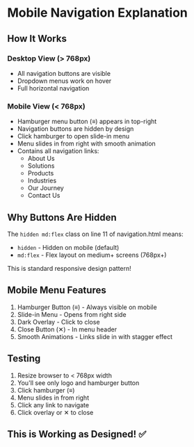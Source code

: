 # Mobile Navigation Explanation

## How It Works

### Desktop View (> 768px)
- All navigation buttons are visible
- Dropdown menus work on hover
- Full horizontal navigation

### Mobile View (< 768px)
- Hamburger menu button (≡) appears in top-right
- Navigation buttons are hidden by design
- Click hamburger to open slide-in menu
- Menu slides in from right with smooth animation
- Contains all navigation links:
  - About Us
  - Solutions
  - Products
  - Industries
  - Our Journey
  - Contact Us

## Why Buttons Are Hidden

The `hidden md:flex` class on line 11 of navigation.html means:
- `hidden` - Hidden on mobile (default)
- `md:flex` - Flex layout on medium+ screens (768px+)

This is standard responsive design pattern!

## Mobile Menu Features

1. Hamburger Button (≡) - Always visible on mobile
2. Slide-in Menu - Opens from right side
3. Dark Overlay - Click to close
4. Close Button (✕) - In menu header
5. Smooth Animations - Links 
slide in with stagger effect

## Testing

1. Resize browser to < 768px width
2. You'll see only logo and hamburger button
3. Click hamburger (≡)
4. Menu slides in from right
5. Click any link to navigate
6. Click overlay or ✕ to close

## This is Working as Designed! ✅

